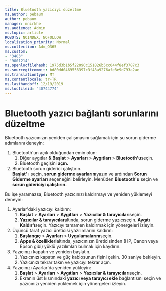 ```yaml
---
title: Bluetooth yazıcıyı düzeltme
ms.author: pebaum
author: pebaum
manager: mnirkhe
ms.audience: Admin
ms.topic: article
ROBOTS: NOINDEX, NOFOLLOW
localization_priority: Normal
ms.collection: Adm_O365
ms.custom:
- "3483"
- "9001214"
ms.openlocfilehash: 1975d3b1b5f22090c151826b5cc044f8ef3787c3
ms.sourcegitcommit: bd80dd0469556397c3f48a9276afe8e9d793a2ae
ms.translationtype: MT
ms.contentlocale: tr-TR
ms.lasthandoff: 12/19/2019
ms.locfileid: "40744774"
---
```

# <a name="fix-bluetooth-printer-connection-issues"></a>Bluetooth yazıcı bağlantı sorunlarını düzeltme

Bluetooth yazıcınızın yeniden çalışmasını sağlamak için şu sorun giderme adımlarını deneyin:


1. Bluetooth'un açık olduğundan emin olun:
    1. Diğer aygıtlar **& Başlat** > **Ayarları** > **Aygıtları** > **Bluetooth'u**seçin.
    2. Bluetooth geçişini **açın.**
2. Bluetooth sorun giderici çalıştırın. <br>
    **Başlat'** ı seçin, **sorun giderme ayarlarını**yazın ve ardından **Sorun Giderme ayarları** seçeneğini belirleyin. Menüden **Bluetooth'u** seçin ve **sorun gidericiyi çalıştırın.**

Bu işe yaramazsa, Bluetooth yazıcınızı kaldırmayı ve yeniden yüklemeyi deneyin:

1. Ayarlar'daki yazıcıyı kaldırın:
    1. **Başlat** > **Ayarları** > **Aygıtları** > **Yazıcılar & tarayıcıları**seçin.
    2. **Yazıcılar & tarayıcılar**altında, sorun giderme yazıcıseçin. **Aygıtı Kaldır'ı**seçin. Yazıcıyı tamamen kaldırmak için yönergeleri izleyin.
2. Üçüncü taraf yazıcı üreticisi yazılımlarını kaldırın:
    1. **Başlangıç** > **Ayarları** > **Uygulamalarını**seçin.
    2. **Apps & özellikleri**altında, yazıcınızın üreticisinden (HP, Canon veya Epson gibi) yüklü yazılımları bulmak için kaydırın.
3. Yazıcınızı kapatın ve yeniden başlatın.
   1. Yazıcınızı kapatın ve güç kablosunun fişini çekin. 30 saniye bekleyin. 
   2. Yazıcınızı tekrar takın ve yazıcıyı tekrar açın.
4. Yazıcınızı Ayarlar'da yeniden yükleyin:
    1. **Başlat** > **Ayarları** > **Aygıtları** > **Yazıcılar & tarayıcıları**seçin.
    2. Ekranın üst kısmındaki **yazıcı veya tarayıcı ekle** bağlantısını seçin ve yazıcınızı yeniden yüklemek için yönergeleri izleyin.
